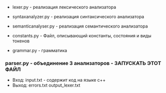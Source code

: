 * lexer.py - реализация лексического анализатора
* syntaxanalyzer.py - реализация синтаксического анализатора
* semanticanalyser.py - реализация семантического анализатора

* constants.py - Файл, описывающий константы, состояния и виды токенов
* grammar.py - грамматика

### parser.py - объединение 3 анализаторов - ЗАПУСКАТЬ ЭТОТ ФАЙЛ

* Вход: input.txt - содержит код на языке с++
* Выход: errors.txt output_lexer.txt 
